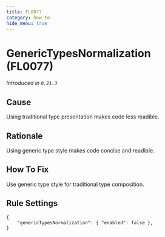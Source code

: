 ```yaml
---
title: FL0077
category: how-to
hide_menu: true
---
```


# GenericTypesNormalization (FL0077)

*Introduced in `0.21.3`*

## Cause

Using traditional type presentation makes code less readible.

## Rationale

Using generic type style makes code concise and readible.

## How To Fix

Use generic type style for traditional type composition.

## Rule Settings

    {
        "genericTypesNormalization": { "enabled": false },
    }